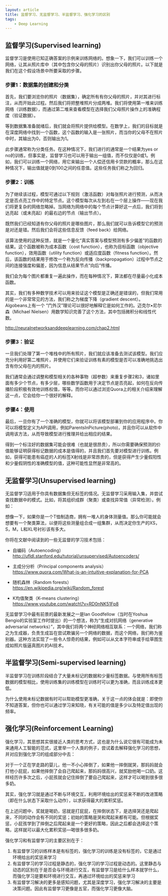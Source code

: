 ```yaml
---
layout: article
title: 监督学习、无监督学习、半监督学习、强化学习的区别
tags:
    - Deep Learning
---
```


## 监督学习\(Supervised learning\)

监督学习是使用已知正确答案的示例来训练网络的。想象一下，我们可以训练一个网络，让其从照片库中（其中包含你父母的照片）识别出你父母的照片。以下就是我们在这个假设场景中所要采取的步骤。

### 步骤1：数据集的创建和分类

首先，我们要浏览你的照片（数据集），确定所有有你父母的照片，并对其进行标注，从而开始此过程。然后我们将把整堆照片分成两堆。我们将使用第一堆来训练网络（训练数据），而通过第二堆来查看模型在选择我们父母照片操作上的准确程度（验证数据）。

等到数据集准备就绪后，我们就会将照片提供给模型。在数学上，我们的目标就是在深度网络中找到一个函数，这个函数的输入是一张照片，而当你的父母不在照片中时，其输出为0，否则输出为1。

此步骤通常称为分类任务。在这种情况下，我们进行的通常是一个结果为yes or no的训练，但事实是，监督学习也可以用于输出一组值，而不仅仅是0或1。例如，我们可以训练一个网络，用它来输出一个人偿还信用卡贷款的概率，那么在这种情况下，输出值就是0到100之间的任意值。这些任务我们称之为回归。

<!--more-->

### 步骤2：训练

为了继续该过程，模型可通过以下规则（激活函数）对每张照片进行预测，从而决定是否点亮工作中的特定节点。这个模型每次从左到右在一个层上操作——现在我们将更复杂的网络忽略掉。当网络为网络中的每个节点计算好这一点后，我们将到达亮起（或未亮起）的最右边的节点（输出节点）。

既然我们已经知道有你父母的照片是哪些图片，那么我们就可以告诉模型它的预测是对还是错。然后我们会将这些信息反馈（feed back）给网络。

该算法使用的这种反馈，就是一个量化“真实答案与模型预测有多少偏差”的函数的结果。这个函数被称为成本函数（cost function），也称为目标函数（objective function），效用函数（utility function）或适应度函数（fitness function）。然后，该函数的结果用于修改一个称为反向传播（backpropagation）过程中节点之间的连接强度和偏差，因为信息从结果节点“向后”传播。

我们会为每个图片都重复一遍此操作，而在每种情况下，算法都在尽量最小化成本函数。

其实，我们有多种数学技术可以用来验证这个模型是正确还是错误的，但我们常用的是一个非常常见的方法，我们称之为梯度下降（gradient descent）。Algobeans上有一个 “门外汉”理论可以很好地解释它是如何工作的。迈克尔•尼尔森（Michael Nielsen）用数学知识完善了这个方法，其中包括微积分和线性代数。

http://neuralnetworksanddeeplearning.com/chap2.html

### 步骤3：验证

一旦我们处理了第一个堆栈中的所有照片，我们就应该准备去测试该模型。我们应充分利用好第二堆照片，并使用它们来验证训练有素的模型是否可以准确地挑选出含有你父母在内的照片。

我们通常会通过调整和模型相关的各种事物（超参数）来重复步骤2和3，诸如里面有多少个节点，有多少层，哪些数学函数用于决定节点是否亮起，如何在反向传播阶段积极有效地训练权值，等等。而你可以通过浏览Quora上的相关介绍来理解这一点，它会给你一个很好的解释。

### 步骤4：使用

最后，一旦你有了一个准确的模型，你就可以将该模型部署到你的应用程序中。你可以将模型定义为API调用，例如ParentsInPicture\(photo\)，并且你可以从软件中调用该方法，从而导致模型进行推理并给出相应的结果。

得到一个标注好的数据集可能会很难（也就是很昂贵），所以你需要确保预测的价值能够证明获得标记数据的成本是值得的，并且我们首先要对模型进行训练。例如，获得可能患有癌症的人的标签X射线是非常昂贵的，但是获得产生少量假阳性和少量假阴性的准确模型的值，这种可能性显然是非常高的。

## 无监督学习\(Unsupervised learning\)

无监督学习适用于你具有数据集但无标签的情况。无监督学习采用输入集，并尝试查找数据中的模式。比如，将其组织成群（聚类）或查找异常值（异常检测）。例如：

想像一下，如果你是一个T恤制造商，拥有一堆人的身体测量值。那么你可能就会想要有一个聚类算法，以便将这些测量组合成一组集群，从而决定你生产的XS，S，M，L和XL号衬衫该有多大。

你将在文献中阅读到的一些无监督的学习技术包括：

* 自编码（Autoencoding）  
  http://ufldl.stanford.edu/tutorial/unsupervised/Autoencoders/
* 主成分分析（Principal components analysis）  
  https://www.quora.com/What-is-an-intuitive-explanation-for-PCA

* 随机森林（Random forests）  
  https://en.wikipedia.org/wiki/Random_forest

* K均值聚类（K-means clustering）  
  https://www.youtube.com/watch\?v=RD0nNK51Fp8

无监督学习中最有前景的最新发展之一是Ian Goodfellow（当时在Yoshua Bengio的实验室工作时提出）的一个想法，称为“生成对抗网络（generative adversarial networks）”，其中我们将两个神经网络相互联系：一个网络，我们称之为生成器，负责生成旨在尝试欺骗另一个网络的数据，而这个网络，我们称为鉴别器。这种方法实现了一些令人惊奇的结果，例如可以从文本字符串或手绘草图生成如照片版逼真图片的AI技术。

## 半监督学习\(Semi-supervised learning\)

半监督学习在训练阶段结合了大量未标记的数据和少量标签数据。与使用所有标签数据的模型相比，使用训练集的训练模型在训练时可以更为准确，而且训练成本更低。

为什么使用未标记数据有时可以帮助模型更准确，关于这一点的体会就是：即使你不知道答案，但你也可以通过学习来知晓，有关可能的值是多少以及特定值出现的频率。

## 强化学习\(Reinforcement Learning\)

强化学习，其思想其实很接近人类的思考方式，这也是为什么说它很有可能成为未来通用人工智能的范式，这里举一个人类的例子，尝试着去解释强化学习的思想，并对应到强化学习的组成部分中去：

对于一个正在学走路的婴儿，他一不小心摔倒了，如果他一摔倒就哭，那妈妈就会打他小屁屁，如果他摔倒了会自己爬起来，那妈妈很高兴，就奖励他喝一口奶。这样经历许多次之后，小屁孩就会记住摔倒了要自己爬起来，这样才可以喝到很多很多奶。

其实，强化学习就是通过不断与环境交互，利用环境给出的奖惩来不断的改进策略（即在什么状态下采取什么动作），以求获得最大的累积奖惩。

在上述问题中，奖就是喝奶，惩就是打屁屁，在摔倒状态下，是选择哭还是爬起来，不同的动作会有不同的奖惩；初始的策略是哭和爬起来都有可能。但根据奖惩，小屁孩学到了摔倒之后爬起来是一个更好的策略，因此之后都会选择这个策略，这样就可以最大化累积奖惩—喝很多很多奶。

强化学习和有监督学习的主要区别在于：  
1. 有监督学习的训练样本是有标签的，强化学习的训练是没有标签的，它是通过环境给出的奖惩来学习  
2. 有监督学习的学习过程是静态的，强化学习的学习过程是动态的。这里静态与动态的区别在于是否会与环境进行交互，有监督学习是给什么样本就学什么，而强化学习是要和环境进行交互，再通过环境给出的奖惩来学习  
3. 有监督学习解决的更多是感知问题，尤其是深度学习，强化学习解决的主要是决策问题。因此有监督学习更像是五官，而强化学习更像大脑。